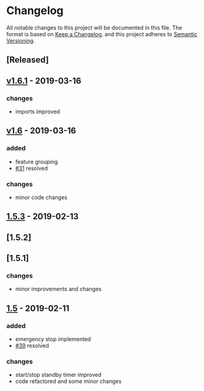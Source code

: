 # Changelog
All notable changes to this project will be documented in this file.
The format is based on [Keep a Changelog](https://keepachangelog.com/en/1.0.0/),
and this project adheres to [Semantic Versioning](https://semver.org/spec/v2.0.0.html).

## [Released]

## [v1.6.1](https://github.com/kaulketh/greenhouse/tree/v1.6.1) - 2019-03-16
### changes
- imports improved

## [v1.6](https://github.com/kaulketh/greenhouse/tree/v1.6) - 2019-03-16
### added
 - feature grouping
- [#31](https://github.com/kaulketh/greenhouse/issues/31) resolved
### changes
- minor code changes

## [1.5.3](https://github.com/kaulketh/greenhouse/tree/1.5.3) - 2019-02-13
## [1.5.2]
## [1.5.1]
### changes
- minor improvements and changes

## [1.5](https://github.com/kaulketh/greenhouse/tree/1.5) - 2019-02-11
### added
- emergency stop implemented
- [#39](https://github.com/kaulketh/greenhouse/issues/39) resolved 

### changes
- start/stop standby timer improved
- code refactored and some minor changes